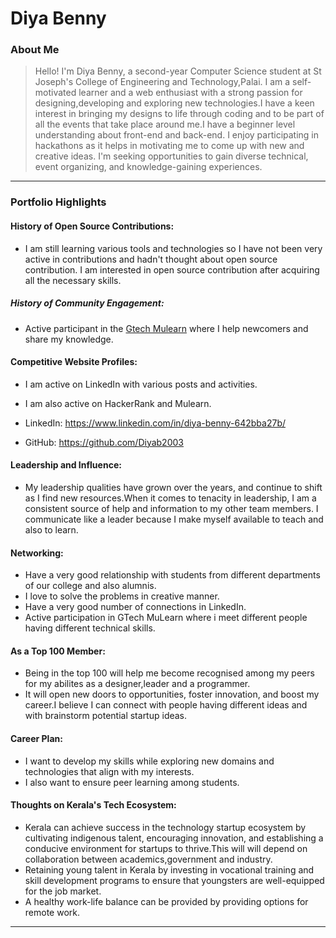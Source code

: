  # Diya Benny

 ### About Me
  > Hello! I'm Diya Benny, a second-year Computer Science student at St Joseph's College of Engineering and Technology,Palai. I am a self-motivated learner and a web enthusiast with a strong passion for designing,developing and exploring new technologies.I have a keen interest in bringing my designs to life through coding and to be part of all the events that take place around me.I have a beginner level understanding about front-end and back-end. I enjoy participating in hackathons as it helps in motivating me to come up with new and creative ideas. I'm seeking opportunities to gain diverse technical, event organizing, and knowledge-gaining experiences.

---

### Portfolio Highlights
#### History of Open Source Contributions:
- I am still learning various tools and technologies so I have not been very active in contributions and hadn't thought about open source contribution. I am interested in open source contribution after acquiring all the necessary skills.

##### History of Community Engagement:
- Active participant in the [Gtech Mulearn](https://discord.gg/tech-community) where I help newcomers and share my knowledge.

#### Competitive Website Profiles:

- I am active on LinkedIn  with various posts and activities.
- I am also active on HackerRank and Mulearn.                                           

- LinkedIn: https://www.linkedin.com/in/diya-benny-642bba27b/

- GitHub:   https://github.com/Diyab2003
                                            
#### Leadership and Influence: 
- My leadership qualities have grown over the years, and continue to shift as I find new resources.When it comes to tenacity in leadership, I am a consistent source of help and information to my other team members. I communicate like a leader because I make myself available to teach and also to learn.

#### Networking: 
- Have a very good relationship with students from different departments of our college and also alumnis.
- I love to solve the problems in creative manner.
- Have a very good number of connections in LinkedIn.
- Active participation in GTech MuLearn where i meet different people having different technical skills.

#### As a Top 100 Member: 
- Being in the top 100 will help me become recognised among my peers for my abilites as a designer,leader and a programmer. 
- It will open new doors to opportunities, foster innovation, and boost my career.I believe I can connect with people having different ideas and with brainstorm potential startup ideas.

#### Career Plan:
- I want to develop my skills while exploring new domains and technologies that align with my interests.
- I also want to ensure peer learning among students.

#### Thoughts on Kerala's Tech Ecosystem: 
- Kerala can achieve success in the technology startup ecosystem by cultivating indigenous talent, encouraging innovation, and establishing a conducive environment for startups to thrive.This will will depend on collaboration between academics,government and industry.
- Retaining young talent in Kerala by investing in vocational training and skill development programs to ensure that youngsters are well-equipped for the job market.
- A healthy work-life balance can be provided by providing options for remote work. 
    
---
